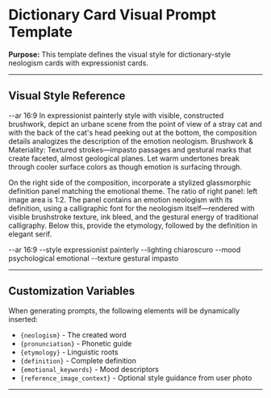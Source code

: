 # Dictionary Card Visual Prompt Template

**Purpose:** This template defines the visual style for dictionary-style neologism cards with expressionist cards.

---

## Visual Style Reference

--ar 16:9
In expressionist painterly style with visible, constructed brushwork, depict an urbane scene from the point of view of a stray cat and with the back of the cat's head peeking out at the bottom, the composition details analogizes the description of the emotion neologism.
Brushwork & Materiality: Textured strokes—impasto passages and gestural marks that create faceted, almost geological planes. Let warm undertones break through cooler surface colors as though emotion is surfacing through.

On the right side of the composition, incorporate a stylized glassmorphic definition panel matching the emotional theme. The ratio of right panel: left image area is 1:2. The panel contains an emotion neologism with its definition, using a calligraphic font for the neologism itself—rendered with visible brushstroke texture, ink bleed, and the gestural energy of traditional calligraphy. Below this, provide the etymology, followed by the definition in elegant serif.

--ar 16:9 --style expressionist painterly --lighting chiaroscuro --mood psychological emotional --texture gestural impasto

---

## Customization Variables

When generating prompts, the following elements will be dynamically inserted:
- `{neologism}` - The created word
- `{pronunciation}` - Phonetic guide
- `{etymology}` - Linguistic roots
- `{definition}` - Complete definition
- `{emotional_keywords}` - Mood descriptors
- `{reference_image_context}` - Optional style guidance from user photo

---

